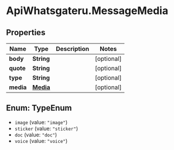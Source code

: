 # ApiWhatsgateru.MessageMedia

## Properties
Name | Type | Description | Notes
------------ | ------------- | ------------- | -------------
**body** | **String** |  | [optional] 
**quote** | **String** |  | [optional] 
**type** | **String** |  | [optional] 
**media** | [**Media**](Media.md) |  | [optional] 

<a name="TypeEnum"></a>
## Enum: TypeEnum

* `image` (value: `"image"`)
* `sticker` (value: `"sticker"`)
* `doc` (value: `"doc"`)
* `voice` (value: `"voice"`)

